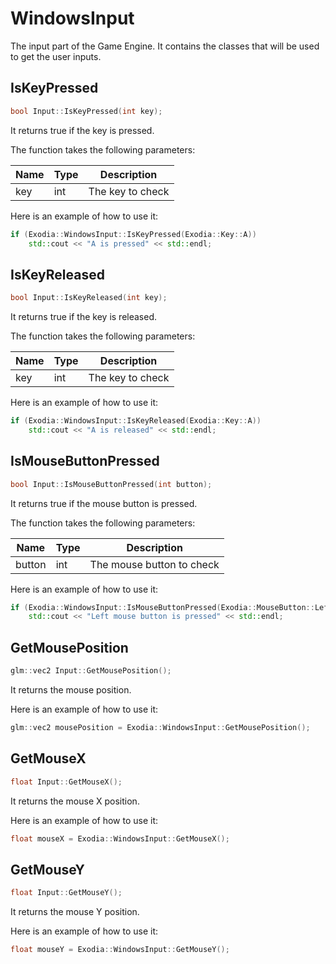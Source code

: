 # WindowsInput

The input part of the Game Engine. It contains the classes that will be used to get the user inputs.

## IsKeyPressed

```c++
bool Input::IsKeyPressed(int key);
```

It returns true if the key is pressed.

The function takes the following parameters:

| Name | Type | Description      |
|------|------|------------------|
| key | int | The key to check |

Here is an example of how to use it:

```c++
if (Exodia::WindowsInput::IsKeyPressed(Exodia::Key::A))
    std::cout << "A is pressed" << std::endl;
```

## IsKeyReleased

```c++
bool Input::IsKeyReleased(int key);
```

It returns true if the key is released.

The function takes the following parameters:

| Name | Type | Description        |
|------|------|--------------------|
| key | int | The key to check   |

Here is an example of how to use it:

```c++
if (Exodia::WindowsInput::IsKeyReleased(Exodia::Key::A))
    std::cout << "A is released" << std::endl;
```

## IsMouseButtonPressed

```c++
bool Input::IsMouseButtonPressed(int button);
```

It returns true if the mouse button is pressed.

The function takes the following parameters:

| Name | Type | Description               |
|------|------|---------------------------|
| button | int | The mouse button to check |

Here is an example of how to use it:

```c++
if (Exodia::WindowsInput::IsMouseButtonPressed(Exodia::MouseButton::Left))
    std::cout << "Left mouse button is pressed" << std::endl;
```

## GetMousePosition

```c++
glm::vec2 Input::GetMousePosition();
```

It returns the mouse position.

Here is an example of how to use it:

```c++
glm::vec2 mousePosition = Exodia::WindowsInput::GetMousePosition();
```

## GetMouseX

```c++
float Input::GetMouseX();
```

It returns the mouse X position.


Here is an example of how to use it:

```c++
float mouseX = Exodia::WindowsInput::GetMouseX();
```

## GetMouseY

```c++
float Input::GetMouseY();
```

It returns the mouse Y position.

Here is an example of how to use it:

```c++
float mouseY = Exodia::WindowsInput::GetMouseY();
```